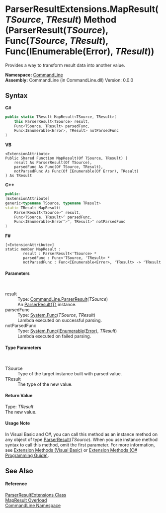 # ParserResultExtensions.MapResult(*TSource*, *TResult*) Method (ParserResult(*TSource*), Func(*TSource*, *TResult*), Func(IEnumerable(Error), *TResult*))
 

Provides a way to transform result data into another value.

**Namespace:**&nbsp;<a href="N_CommandLine">CommandLine</a><br />**Assembly:**&nbsp;CommandLine (in CommandLine.dll) Version: 0.0.0

## Syntax

**C#**<br />
``` C#
public static TResult MapResult<TSource, TResult>(
	this ParserResult<TSource> result,
	Func<TSource, TResult> parsedFunc,
	Func<IEnumerable<Error>, TResult> notParsedFunc
)

```

**VB**<br />
``` VB
<ExtensionAttribute>
Public Shared Function MapResult(Of TSource, TResult) ( 
	result As ParserResult(Of TSource),
	parsedFunc As Func(Of TSource, TResult),
	notParsedFunc As Func(Of IEnumerable(Of Error), TResult)
) As TResult
```

**C++**<br />
``` C++
public:
[ExtensionAttribute]
generic<typename TSource, typename TResult>
static TResult MapResult(
	ParserResult<TSource>^ result, 
	Func<TSource, TResult>^ parsedFunc, 
	Func<IEnumerable<Error^>^, TResult>^ notParsedFunc
)
```

**F#**<br />
``` F#
[<ExtensionAttribute>]
static member MapResult : 
        result : ParserResult<'TSource> * 
        parsedFunc : Func<'TSource, 'TResult> * 
        notParsedFunc : Func<IEnumerable<Error>, 'TResult> -> 'TResult 

```


#### Parameters
&nbsp;<dl><dt>result</dt><dd>Type: <a href="T_CommandLine_ParserResult_1">CommandLine.ParserResult</a>(*TSource*)<br />An <a href="T_CommandLine_ParserResult_1">ParserResult(T)</a> instance.</dd><dt>parsedFunc</dt><dd>Type: <a href="https://docs.microsoft.com/dotnet/api/system.func-2" target="_blank">System.Func</a>(*TSource*, *TResult*)<br />Lambda executed on successful parsing.</dd><dt>notParsedFunc</dt><dd>Type: <a href="https://docs.microsoft.com/dotnet/api/system.func-2" target="_blank">System.Func</a>(<a href="https://docs.microsoft.com/dotnet/api/system.collections.generic.ienumerable-1" target="_blank">IEnumerable</a>(<a href="T_CommandLine_Error">Error</a>), *TResult*)<br />Lambda executed on failed parsing.</dd></dl>

#### Type Parameters
&nbsp;<dl><dt>TSource</dt><dd>Type of the target instance built with parsed value.</dd><dt>TResult</dt><dd>The type of the new value.</dd></dl>

#### Return Value
Type: *TResult*<br />The new value.

#### Usage Note
In Visual Basic and C#, you can call this method as an instance method on any object of type <a href="T_CommandLine_ParserResult_1">ParserResult</a>(*TSource*). When you use instance method syntax to call this method, omit the first parameter. For more information, see <a href="https://docs.microsoft.com/dotnet/visual-basic/programming-guide/language-features/procedures/extension-methods">Extension Methods (Visual Basic)</a> or <a href="https://docs.microsoft.com/dotnet/csharp/programming-guide/classes-and-structs/extension-methods">Extension Methods (C# Programming Guide)</a>.

## See Also


#### Reference
<a href="T_CommandLine_ParserResultExtensions">ParserResultExtensions Class</a><br /><a href="Overload_CommandLine_ParserResultExtensions_MapResult">MapResult Overload</a><br /><a href="N_CommandLine">CommandLine Namespace</a><br />